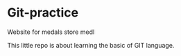 # Git-practice
Website for medals store medl

This little repo is about learning the basic of GIT language. 
